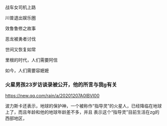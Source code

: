 战车女司机上路

川普退出娱乐圈

效鲁鲁修之故事

恶龙被勇者讨伐

世间又恢复如常

里根的时代，人们需要阿信

如今，人们需要容嬷嬷

### 火星男孩23岁访谈录被公开，他的所言与我g有关
https://new.qq.com/rain/a/20201207A0IBVI00

波力斯卡还表示，地球的保护神，一个被称作“指导灵”的火星人，已经降临在地球上了，而且年龄和他的地球年龄差不多，并且 表示这个“指导灵”目前生活在zg的西部地区，
